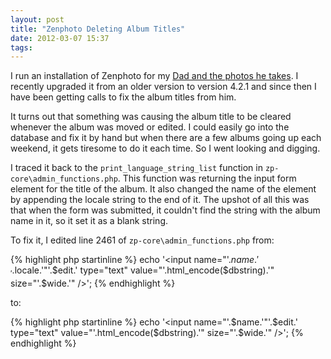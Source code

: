 ```yaml
---
layout: post
title: "Zenphoto Deleting Album Titles"
date: 2012-03-07 15:37
tags: 
---
```

I run an installation of Zenphoto for my [Dad and the photos he
takes](http://www.photosofblacklion.net). I recently upgraded it from an older
version to version 4.2.1 and since then I have been getting calls to fix the
album titles from him.

It turns out that something was causing the album title to be cleared whenever
the album was moved or edited. I could easily go into the database and fix
it by hand but when there are a few albums going up each weekend, it gets
tiresome to do it each time. So I went looking and digging.

I traced it back to the `print_language_string_list` function in 
`zp-core\admin_functions.php`. This function was returning the input form 
element for the title of the album. It also changed the name of the element
by appending the locale string to the end of it. The upshot of all this was 
that when the form was submitted, it couldn't find the string with the album
name in it, so it set it as a blank string.

To fix it, I edited line 2461 of `zp-core\admin_functions.php` from:

{% highlight php startinline %}
echo '<input name="'.$name.'_'.$locale.'"'.$edit.' type="text" value="'.html_encode($dbstring).'" size="'.$wide.'" />';
{% endhighlight %}

to:

{% highlight php startinline %}
echo '<input name="'.$name.'"'.$edit.' type="text" value="'.html_encode($dbstring).'" size="'.$wide.'" />';
{% endhighlight %}
